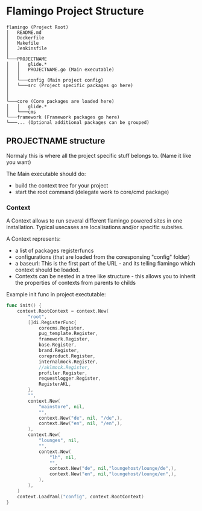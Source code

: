 # Flamingo Project Structure


```
flamingo (Project Root)
│   README.md
│   Dockerfile
│   Makefile
│   Jenkinsfile
│
└───PROJECTNAME
│   │   glide.*
│   │   PROJECTNAME.go (Main executable)
│   │
│   └───config (Main project config)
│   └───src (Project specific packages go here)
│       
│   
└───core (Core packages are loaded here)
│   │   glide.*
│   └───cms
└───framework (Framework packages go here)
└───... (Optional additional packages can be grouped)

```

## PROJECTNAME structure

Normaly this is where all the project specific stuff belongs to.
(Name it like you want)

The Main executable should do:
* build the context tree for your project
* start the root command (delegate work to core/cmd package)

### Context
A Context allows to run several different flamingo powered sites in one installation.
Typical usecases are localisations and/or specific subsites.

A Context represents:
* a list of packages registerfuncs
* configurations (that are loaded from the coresponsing "config" folder)
* a baseurl: This is the first part of the URL - and its telling flamingo which context should be loaded.
* Contexts can be nested in a tree like structure - this allows you to inherit the properties of contexts from parents to childs

Example init func in project exectutable:

```go
func init() {
	context.RootContext = context.New(
		"root",
		[]di.RegisterFunc{
			corecms.Register,
			pug_template.Register,
			framework.Register,
			base.Register,
			brand.Register,
			coreproduct.Register,
			internalmock.Register,
			//aklmock.Register,
			profiler.Register,
			requestlogger.Register,
			RegisterAKL,
		},
		"",
		context.New(
			"mainstore", nil,
			"",
			context.New("de", nil, "/de",),
			context.New("en", nil, "/en",),
		),
		context.New(
			"lounges", nil,
			"",
			context.New(
				"lh", nil,
				"",
				context.New("de", nil,"loungehost/lounge/de",),
				context.New("en", nil,"loungehost/lounge/en",),
			),
		),
	)
	context.LoadYaml("config", context.RootContext)
}
```
